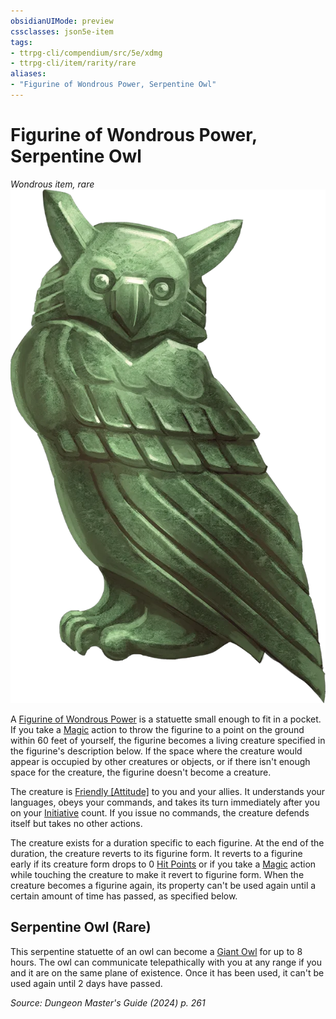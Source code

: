 ```yaml
---
obsidianUIMode: preview
cssclasses: json5e-item
tags:
- ttrpg-cli/compendium/src/5e/xdmg
- ttrpg-cli/item/rarity/rare
aliases: 
- "Figurine of Wondrous Power, Serpentine Owl"
---
```

# Figurine of Wondrous Power, Serpentine Owl
*Wondrous item, rare*  
![](3-Compendium/items/img/figurine-of-wondrous-power-serpentine-owl.webp#right)


A [Figurine of Wondrous Power](3-Compendium/items/figurine-of-wondrous-power-xdmg.md) is a statuette small enough to fit in a pocket. If you take a [Magic](3-Compendium/rules/actions.md#Magic) action to throw the figurine to a point on the ground within 60 feet of yourself, the figurine becomes a living creature specified in the figurine's description below. If the space where the creature would appear is occupied by other creatures or objects, or if there isn't enough space for the creature, the figurine doesn't become a creature.

The creature is [Friendly [Attitude]](3-Compendium/rules/variant-rules/friendly-attitude-xphb.md) to you and your allies. It understands your languages, obeys your commands, and takes its turn immediately after you on your [Initiative](3-Compendium/rules/variant-rules/initiative-xphb.md) count. If you issue no commands, the creature defends itself but takes no other actions.

The creature exists for a duration specific to each figurine. At the end of the duration, the creature reverts to its figurine form. It reverts to a figurine early if its creature form drops to 0 [Hit Points](3-Compendium/rules/variant-rules/hit-points-xphb.md) or if you take a [Magic](3-Compendium/rules/actions.md#Magic) action while touching the creature to make it revert to figurine form. When the creature becomes a figurine again, its property can't be used again until a certain amount of time has passed, as specified below.

## Serpentine Owl (Rare)

This serpentine statuette of an owl can become a [Giant Owl](3-Compendium/bestiary/celestial/giant-owl-xmm.md) for up to 8 hours. The owl can communicate telepathically with you at any range if you and it are on the same plane of existence. Once it has been used, it can't be used again until 2 days have passed.

*Source: Dungeon Master's Guide (2024) p. 261*